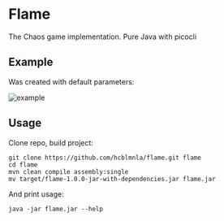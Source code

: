 # Flame

The Chaos game implementation. Pure Java with picocli

## Example

Was created with default parameters:

![example](generated/example.png)

## Usage

Clone repo, build project:

```
git clone https://github.com/hcblmnla/flame.git flame
cd flame
mvn clean compile assembly:single
mv target/flame-1.0.0-jar-with-dependencies.jar flame.jar
```

And print usage:

```
java -jar flame.jar --help
```

